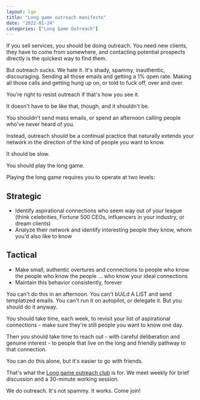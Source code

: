 ```yaml
---
layout: lgo
title: "Long game outreach manifesto"
date: "2022-01-24"
categories: ["Long Game Outreach"]
---
```


If you sell services, you should be doing outreach. You need new clients, they have to come from somewhere, and contacting potential prospects directly is the quickest way to find them.

But outreach sucks. We hate it. It's shady, spammy, inauthentic, discouraging. Sending all those emails and getting a 1% open rate. Making all those calls and getting hung up on, or told to fuck off, over and over.

You're right to resist outreach if that's how you see it.

It doesn't have to be like that, though, and it shouldn't be.

You shouldn't send mass emails, or spend an afternoon calling people who've never heard of you.

Instead, outreach should be a continual practice that naturally extends your network in the direction of the kind of people you want to know.

It should be slow.

You should play the long game.

Playing the long game requires you to operate at two levels:

## Strategic

- Identify aspirational connections who seem way out of your league (think celebrities, Fortune 500 CEOs, influencers in your industry, or dream clients)
- Analyze their network and identify interesting people they know, whom you'd also like to know

## Tactical

- Make small, authentic overtures and connections to people who know the people who know the people ... who know your ideal connections
- Maintain this behavior consistently, forever

You can't do this in an afternoon. You can't bUiLd A LiST and send templatized emails. You can't run it on autopilot, or delegate it. But you should do it anyway.

You should take time, each week, to revisit your list of aspirational connections - make sure they're still people you want to know one day. 

Then you should take time to reach out - with careful deliberation and genuine interest - to people that live on the long and friendly pathway to that connection.

You can do this alone, but it's easier to go with friends.

That's what the [Long game outreach club](https://lu.ma/long-game) is for. We meet weekly for brief discussion and a 30-minute working session. 

We do outreach. It's not spammy. It works. Come join!
